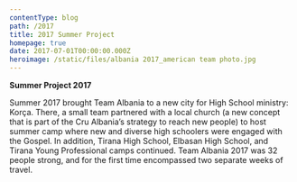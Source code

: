```yaml
---
contentType: blog
path: /2017
title: 2017 Summer Project
homepage: true
date: 2017-07-01T00:00:00.000Z
heroimage: /static/files/albania 2017_american team photo.jpg
---
```

**Summer Project 2017**

Summer 2017 brought Team Albania to a new city for High School ministry: Korça. There, a small team partnered with a local church (a new concept that is part of the Cru Albania’s strategy to reach new people) to host summer camp where new and diverse high schoolers were engaged with the Gospel. In addition, Tirana High School, Elbasan High School, and Tirana Young Professional camps continued. Team Albania 2017 was 32 people strong, and for the first time encompassed two separate weeks of travel.
